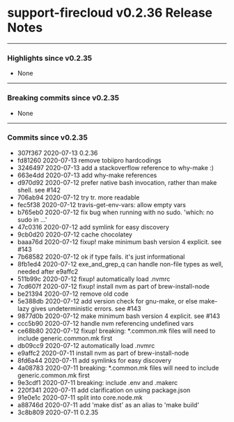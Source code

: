 # support-firecloud v0.2.36 Release Notes

---

### Highlights since v0.2.35

* None

---

### Breaking commits since v0.2.35

* None

---

### Commits since v0.2.35

* 307f367 2020-07-13 0.2.36
* fd81260 2020-07-13 remove tobiipro hardcodings
* 3246497 2020-07-13 add a stackoverflow reference to why-make :)
* 663e4dd 2020-07-13 add why-make references
* d970d92 2020-07-12 prefer native bash invocation, rather than make shell. see #142
* 706ab94 2020-07-12 try tr. more readable
* fec5f38 2020-07-12 travis-get-env-vars: allow empty vars
* b765eb0 2020-07-12 fix bug when running with no sudo. 'which: no sudo in ...'
* 47c0316 2020-07-12 add symlink for easy discovery
* 9cb0d20 2020-07-12 cache chocolatey
* baaa76d 2020-07-12 fixup! make minimum bash version 4 explicit. see #143
* 7b68582 2020-07-12 ok if type fails. it's just informational
* 8fb1ed4 2020-07-12 exe_and_grep_q can handle non-file types as well, needed after e9affc2
* 511b99c 2020-07-12 fixup! automatically load .nvmrc
* 7cd607f 2020-07-12 fixup! install nvm as part of brew-install-node
* be21394 2020-07-12 remove old code
* 5e388db 2020-07-12 add version check for gnu-make, or else make-lazy gives undeterministic errors. see #143
* 9877d0b 2020-07-12 make minimum bash version 4 explicit. see #143
* ccc5b90 2020-07-12 handle nvm referencing undefined vars
* ce68b80 2020-07-12 fixup! breaking: *.common.mk files will need to include generic.common.mk first
* db09cc9 2020-07-12 automatically load .nvmrc
* e9affc2 2020-07-11 install nvm as part of brew-install-node
* 8fd6a44 2020-07-11 add symlinks for easy discovery
* 4a08783 2020-07-11 breaking: *.common.mk files will need to include generic.common.mk first
* 9e3cdf1 2020-07-11 breaking: include .env and .makerc
* 220f341 2020-07-11 add clarification on using package.json
* 91e0e1c 2020-07-11 split into core.node.mk
* a88746d 2020-07-11 add 'make dist' as an alias to 'make build'
* 3c8b809 2020-07-11 0.2.35
